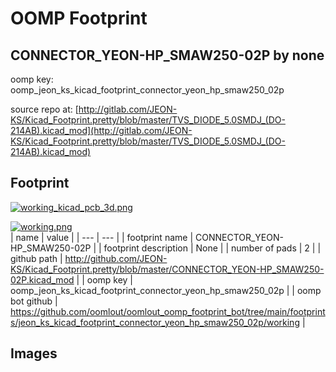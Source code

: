 # OOMP Footprint  
## CONNECTOR_YEON-HP_SMAW250-02P  by none  
  
oomp key: oomp_jeon_ks_kicad_footprint_connector_yeon_hp_smaw250_02p  
  
source repo at: [http://gitlab.com/JEON-KS/Kicad_Footprint.pretty/blob/master/TVS_DIODE_5.0SMDJ_(DO-214AB).kicad_mod](http://gitlab.com/JEON-KS/Kicad_Footprint.pretty/blob/master/TVS_DIODE_5.0SMDJ_(DO-214AB).kicad_mod)  
## Footprint  
  
[![working_kicad_pcb_3d.png](working_kicad_pcb_3d_600.png)](working_kicad_pcb_3d.png)  
  
[![working.png](working_600.png)](working.png)  
| name | value | 
| --- | --- | 
| footprint name | CONNECTOR_YEON-HP_SMAW250-02P | 
| footprint description | None | 
| number of pads | 2 | 
| github path | http://github.com/JEON-KS/Kicad_Footprint.pretty/blob/master/CONNECTOR_YEON-HP_SMAW250-02P.kicad_mod | 
| oomp key | oomp_jeon_ks_kicad_footprint_connector_yeon_hp_smaw250_02p | 
| oomp bot github | https://github.com/oomlout/oomlout_oomp_footprint_bot/tree/main/footprints/jeon_ks_kicad_footprint_connector_yeon_hp_smaw250_02p/working | 
## Images  

